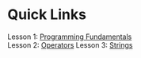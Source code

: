 # Quick Links
Lesson 1: [Programming Fundamentals](https://github.com/Giannasaurus/codechum/tree/main/cp1/lesson1-programming-fundamentals) <br/>
Lesson 2: [Operators](https://github.com/Giannasaurus/codechum/tree/main/cp1/lesson2-operators)
Lesson 3: [Strings](https://github.com/Giannasaurus/codechum/tree/main/cp1/lesson3-strings/08-string-handling)
